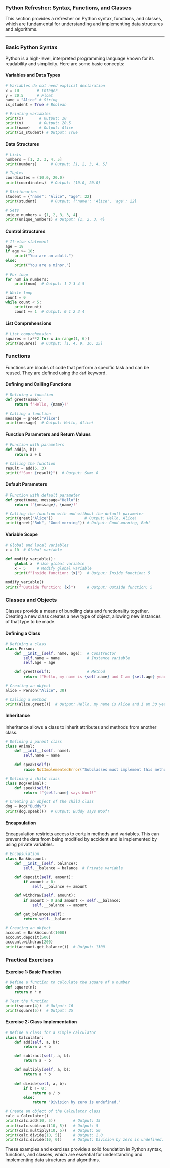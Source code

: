 ### Python Refresher: Syntax, Functions, and Classes

This section provides a refresher on Python syntax, functions, and classes, which are fundamental for understanding and implementing data structures and algorithms.

---

### Basic Python Syntax

Python is a high-level, interpreted programming language known for its readability and simplicity. Here are some basic concepts:

#### Variables and Data Types

```python
# Variables do not need explicit declaration
x = 10        # Integer
y = 20.5      # Float
name = "Alice" # String
is_student = True # Boolean

# Printing variables
print(x)       # Output: 10
print(y)       # Output: 20.5
print(name)    # Output: Alice
print(is_student) # Output: True
```

#### Data Structures

```python
# Lists
numbers = [1, 2, 3, 4, 5]
print(numbers)      # Output: [1, 2, 3, 4, 5]

# Tuples
coordinates = (10.0, 20.0)
print(coordinates)  # Output: (10.0, 20.0)

# Dictionaries
student = {"name": "Alice", "age": 22}
print(student)      # Output: {'name': 'Alice', 'age': 22}

# Sets
unique_numbers = {1, 2, 3, 3, 4}
print(unique_numbers) # Output: {1, 2, 3, 4}
```

#### Control Structures

```python
# If-else statement
age = 18
if age >= 18:
    print("You are an adult.")
else:
    print("You are a minor.")

# For loop
for num in numbers:
    print(num)  # Output: 1 2 3 4 5

# While loop
count = 0
while count < 5:
    print(count)
    count += 1  # Output: 0 1 2 3 4
```

#### List Comprehensions

```python
# List comprehension
squares = [x**2 for x in range(1, 6)]
print(squares)  # Output: [1, 4, 9, 16, 25]
```

### Functions

Functions are blocks of code that perform a specific task and can be reused. They are defined using the `def` keyword.

#### Defining and Calling Functions

```python
# Defining a function
def greet(name):
    return f"Hello, {name}!"

# Calling a function
message = greet("Alice")
print(message)  # Output: Hello, Alice!
```

#### Function Parameters and Return Values

```python
# Function with parameters
def add(a, b):
    return a + b

# Calling the function
result = add(5, 3)
print(f"Sum: {result}")  # Output: Sum: 8
```

#### Default Parameters

```python
# Function with default parameter
def greet(name, message="Hello"):
    return f"{message}, {name}!"

# Calling the function with and without the default parameter
print(greet("Alice"))              # Output: Hello, Alice!
print(greet("Bob", "Good morning")) # Output: Good morning, Bob!
```

#### Variable Scope

```python
# Global and local variables
x = 10  # Global variable

def modify_variable():
    global x  # Use global variable
    x = 5     # Modify global variable
    print(f"Inside function: {x}")  # Output: Inside function: 5

modify_variable()
print(f"Outside function: {x}")     # Output: Outside function: 5
```

### Classes and Objects

Classes provide a means of bundling data and functionality together. Creating a new class creates a new type of object, allowing new instances of that type to be made.

#### Defining a Class

```python
# Defining a class
class Person:
    def __init__(self, name, age):  # Constructor
        self.name = name            # Instance variable
        self.age = age

    def greet(self):                # Method
        return f"Hello, my name is {self.name} and I am {self.age} years old."

# Creating an object
alice = Person("Alice", 30)

# Calling a method
print(alice.greet())  # Output: Hello, my name is Alice and I am 30 years old.
```

#### Inheritance

Inheritance allows a class to inherit attributes and methods from another class.

```python
# Defining a parent class
class Animal:
    def __init__(self, name):
        self.name = name

    def speak(self):
        raise NotImplementedError("Subclasses must implement this method")

# Defining a child class
class Dog(Animal):
    def speak(self):
        return f"{self.name} says Woof!"

# Creating an object of the child class
dog = Dog("Buddy")
print(dog.speak())  # Output: Buddy says Woof!
```

#### Encapsulation

Encapsulation restricts access to certain methods and variables. This can prevent the data from being modified by accident and is implemented by using private variables.

```python
# Encapsulation
class BankAccount:
    def __init__(self, balance):
        self.__balance = balance  # Private variable

    def deposit(self, amount):
        if amount > 0:
            self.__balance += amount

    def withdraw(self, amount):
        if amount > 0 and amount <= self.__balance:
            self.__balance -= amount

    def get_balance(self):
        return self.__balance

# Creating an object
account = BankAccount(1000)
account.deposit(500)
account.withdraw(200)
print(account.get_balance())  # Output: 1300
```

### Practical Exercises

#### Exercise 1: Basic Function

```python
# Define a function to calculate the square of a number
def square(n):
    return n * n

# Test the function
print(square(4))  # Output: 16
print(square(5))  # Output: 25
```

#### Exercise 2: Class Implementation

```python
# Define a class for a simple calculator
class Calculator:
    def add(self, a, b):
        return a + b

    def subtract(self, a, b):
        return a - b

    def multiply(self, a, b):
        return a * b

    def divide(self, a, b):
        if b != 0:
            return a / b
        else:
            return "Division by zero is undefined."

# Create an object of the Calculator class
calc = Calculator()
print(calc.add(10, 5))        # Output: 15
print(calc.subtract(10, 5))   # Output: 5
print(calc.multiply(10, 5))   # Output: 50
print(calc.divide(10, 5))     # Output: 2.0
print(calc.divide(10, 0))     # Output: Division by zero is undefined.
```

These examples and exercises provide a solid foundation in Python syntax, functions, and classes, which are essential for understanding and implementing data structures and algorithms.
